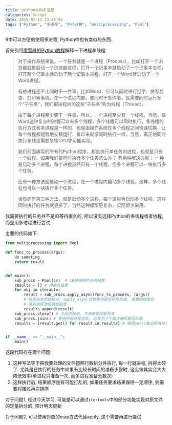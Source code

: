 ```yaml
---
title: python中的多进程
categories: Script
date: 2019-02-12 23:45:59
tags: ["Python", "多进程", "并行计算", "multiprocessing", "Pool"]
---
```


R中可以方便的使用多进程, Python中也有类似的东西.
<!-- 摘要部分 -->
<!-- more -->
首先引用[廖雪峰的Python教程](https://www.liaoxuefeng.com/wiki/0014316089557264a6b348958f449949df42a6d3a2e542c000/0014319272686365ec7ceaeca33428c914edf8f70cca383000)解释一下进程和线程:

> 对于操作系统来说，一个任务就是一个进程（Process），比如打开一个浏览器就是启动一个浏览器进程，打开一个记事本就启动了一个记事本进程，打开两个记事本就启动了两个记事本进程，打开一个Word就启动了一个Word进程。
>
> 有些进程还不止同时干一件事，比如Word，它可以同时进行打字、拼写检查、打印等事情。在一个进程内部，要同时干多件事，就需要同时运行多个“子任务”，我们把进程内的这些“子任务”称为线程（Thread）。
>
> 由于每个进程至少要干一件事，所以，一个进程至少有一个线程。当然，像Word这种复杂的进程可以有多个线程，多个线程可以同时执行，多线程的执行方式和多进程是一样的，也是由操作系统在多个线程之间快速切换，让每个线程都短暂地交替运行，看起来就像同时执行一样。当然，真正地同时执行多线程需要多核CPU才可能实现。
>
> 我们前面编写的所有的Python程序，都是执行单任务的进程，也就是只有一个线程。如果我们要同时执行多个任务怎么办？
> 有两种解决方案：
> 一种是启动多个进程，每个进程虽然只有一个线程，但多个进程可以一块执行多个任务。
> 
> 还有一种方法是启动一个进程，在一个进程内启动多个线程，这样，多个线程也可以一块执行多个任务。
> 
> 当然还有第三种方法，就是启动多个进程，每个进程再启动多个线程，这样同时执行的任务就更多了，当然这种模型更复杂，实际很少采用。

我需要执行的任务并不是IO等待很久的, 所以没有选择Python的多线程或者协程, 而是用多进程进行尝试

主要的代码如下:

```python
from multiprocessing import Pool

def func_to_process(args):
    do someting
    return result


def main():
    sub_procs = Pool(10)  # 10是使用的子进程数
    results = [] # 用来存结果
    for obj in iterable:
        result = sub_procs.apply_async(func_to_process, (args))
        # 提交任务到进程池, apply_async代表等待提交任务完成, 直接继续提交
        # 直到进程池填满后阻塞
        results.append(result)
    sub_procs.close() # 关闭进程池, 不再能提交新任务
    sub_procs.join() # 等待所有进程完毕, 这是为了下面正确的取回结果
    results = [result.get() for result in results] # 使用get()取出所有结果


if __name__ == "__main__":
    main()
```

这段代码存在两个问题:

1. 这种写法等于把我要处理的文件按照行数拆分并执行, 每一行就进程, 拆得太碎了. 尤其是在执行的任务中如果有比较长时间的准备步骤时, 这么做其实会大大降低效率(单进程只准备一次, 而多进程准备无数次)
2. 这样执行后, 结果顺序是有可能打乱的, 如果任务要求结果保持一定顺序, 则需要对接过再次排序

对于问题1, 经过今天学习, 可能是可以通过`itertools`中的部分功能实现对原文件的定量拆分的, 预计明天更新

对于问题2, 可以使用对应的map方法代替apply, 这个需要再进行尝试
